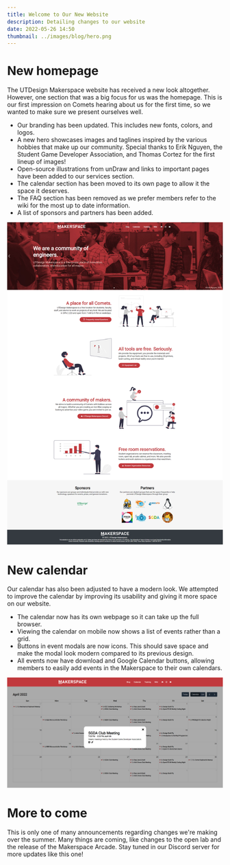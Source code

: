 ```yaml
---
title: Welcome to Our New Website
description: Detailing changes to our website
date: 2022-05-26 14:50
thumbnail: ../images/blog/hero.png
---
```


<!---
Make sure you follow these rules while writing:
1) Make sure your date follows the YEAR-MONTH-DAY HR:MN format in military time, preferably with leading zeroes.
2) Use image credits or subtitles when possible. For example: ![Image credit: UTDesign Makerspace](../images/blog/new-website-1.png)

Some notes:
• H1 (#) and H2 (##) have the same font-size to avoid conflicting with the title of the page.
-->

# New homepage

The UTDesign Makerspace website has received a new look altogether. However, one section that was a big focus for us was the homepage. This is our first impression on Comets hearing about us for the first time, so we wanted to make sure we present ourselves well.

- Our branding has been updated. This includes new fonts, colors, and logos.
- A new hero showcases images and taglines inspired by the various hobbies that make up our community. Special thanks to Erik Nguyen, the Student Game Developer Association, and Thomas Cortez for the first lineup of images!
- Open-source illustrations from unDraw and links to important pages have been added to our services section.
- The calendar section has been moved to its own page to allow it the space it deserves.
- The FAQ section has been removed as we prefer members refer to the wiki for the most up to date information.
- A list of sponsors and partners has been added.

![Our new frontpage](../images/blog/new-website-1.png)

# New calendar

Our calendar has also been adjusted to have a modern look. We attempted to improve the calendar by improving its usability and giving it more space on our website.

- The calendar now has its own webpage so it can take up the full browser.
- Viewing the calendar on mobile now shows a list of events rather than a grid.
- Buttons in event modals are now icons. This should save space and make the modal look modern compared to its previous design.
- All events now have download and Google Calendar buttons, allowing members to easily add events in the Makerspace to their own calendars.

![Our new calendar and modal](../images/blog/new-website-2.png)

# More to come

This is only one of many announcements regarding changes we're making over the summer. Many things are coming, like changes to the open lab and the release of the Makerspace Arcade. Stay tuned in our Discord server for more updates like this one!
